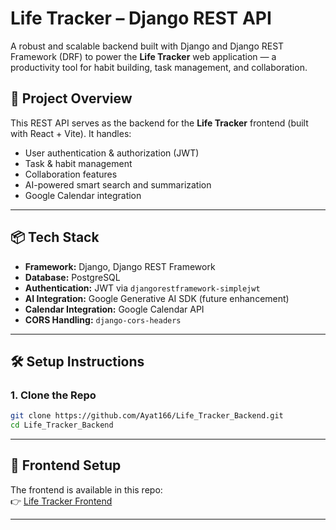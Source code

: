 # Life Tracker – Django REST API

A robust and scalable backend built with Django and Django REST Framework (DRF) to power the **Life Tracker** web application — a productivity tool for habit building, task management, and collaboration.

## 🚀 Project Overview

This REST API serves as the backend for the **Life Tracker** frontend (built with React + Vite). It handles:

- User authentication & authorization (JWT)
- Task & habit management
- Collaboration features
- AI-powered smart search and summarization
- Google Calendar integration

---

## 📦 Tech Stack

- **Framework:** Django, Django REST Framework
- **Database:** PostgreSQL
- **Authentication:** JWT via `djangorestframework-simplejwt`
- **AI Integration:** Google Generative AI SDK (future enhancement)
- **Calendar Integration:** Google Calendar API
- **CORS Handling:** `django-cors-headers`

---

## 🛠️ Setup Instructions

### 1. Clone the Repo

```bash
git clone https://github.com/Ayat166/Life_Tracker_Backend.git
cd Life_Tracker_Backend
```
---

## 📡 Frontend Setup

The frontend is available in this repo:  
👉 [Life Tracker Frontend](https://github.com/Ayat166/Life_Tracker_Frontend)

---
